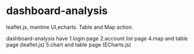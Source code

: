 # dashboard-analysis
leaflet.js, mantine UI,echarts.  Table and Map action.

dashboard-analysis have 
1.login page
2.account list page
4.map and table page (leaflet.js)
5.chart and table page (ECharts.js)
